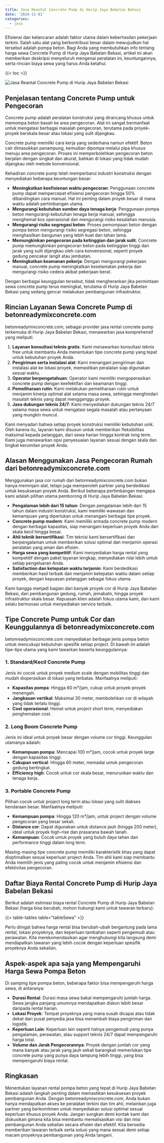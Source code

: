 ```yaml
---
title: Jasa Reantal Concrete Pump di Hurip Jaya Babelan Bekasi
date: '2024-11-01'
categories:
  - jasa
---
```


Efisiensi dan kelancaran adalah faktor utama dalam keberhasilan pekerjaan terkini. Salah satu alat yang berkontribusi besar dalam mewujudkan hal tersebut adalah pompa beton. Bagi Anda yang membutuhkan info tentang harga sewa Concrete Pump di Hurip Jaya Babelan Bekasi, artikel ini akan memberikan deskripsi menyeluruh mengenai peralatan ini, keuntungannya, serta rincian biaya sewa yang harus Anda ketahui.

{{< toc >}}

![Jasa Reantal Concrete Pump di Hurip Jaya Babelan Bekasi](https://betoncor8.github.io/pump/concrete-pump%20(16).png)

## Penjelasan tentang Concrete Pump untuk Pengecoran

Concrete pump adalah peralatan konstruksi yang dirancang khusus untuk memompa beton basah ke area pengecoran. Alat ini sangat bermanfaat untuk mengatasi berbagai masalah pengecoran, terutama pada proyek-proyek berskala besar atau lokasi yang sulit dijangkau.

Concrete pump memiliki cara kerja yang sederhana namun efektif. Beton cair dimasukkan penampung, kemudian dipompa melalui pipa khusus menuju area pengecoran. Proses ini memperbolehkan pengecoran beton berjalan dengan singkat dan akurat, bahkan di lokasi yang tidak mudah dijangkau oleh metode konvensional.

Kehadiran concrete pump telah memperbarui industri konstruksi dengan menyediakan beberapa keuntungan besar:

- **Meningkatkan keefisienan waktu pengecoran**: Penggunaan concrete pump dapat mempercepat efisiensi pengecoran hingga 50% dibandingkan cara manual. Hal ini penting dalam proyek besar di mana waktu adalah pertimbangan utama.
- **Mengurangi kebutuhan sumber daya tenaga kerja**: Penggunaan pompa beton mengurangi kebutuhan tenaga kerja manual, sehingga menghemat kos operasional dan mengurangi risiko kesalahan manusia.
- **Mengurangi risiko segregasi beton**: Proses pemompaan beton dengan pompa beton mengurangi risiko segregasi beton, sehingga menghasilkan bangunan yang lebih kuat dan tahan lama.
- **Memungkinkan pengecoran pada ketinggian dan jarak sulit**: Concrete pump memungkinkan pengecoran beton pada ketinggian tinggi dan jarak yang sulit dijangkau oleh cara konvensional, seperti proyek gedung pencakar langit atau jembatan.
- **Meningkatkan keamanan pekerja**: Dengan mengurangi pekerjaan manual, concrete pump meningkatkan keselamatan pekerja dan mengurangi risiko cedera akibat pekerjaan berat.

Dengan berbagai keunggulan tersebut, tidak mengherankan jika permintaan sewa concrete pump terus meningkat, terutama di Hurip Jaya Babelan Bekasi yang sedang gencar melakukan pembangunan infrastruktur.

## Rincian Layanan Sewa Concrete Pump di betonreadymixconcrete.com

betonreadymixconcrete.com, sebagai provider jasa rental concrete pump terkemuka di Hurip Jaya Babelan Bekasi, menawarkan jasa komprehensif yang meliputi:

1. **Layanan konsultasi teknis gratis**: Kami menawarkan konsultasi teknis free untuk membantu Anda menentukan tipe concrete pump yang tepat untuk kebutuhan proyek Anda.
2. **Pengiriman serta instalasi alat**: Kami menangani pengiriman dan instalasi alat ke lokasi proyek, memastikan peralatan siap digunakan sesuai waktu.
3. **Operator berpengetahuan**: Operator kami memiliki mengoperasikan concrete pump dengan keefektifan dan keamanan tinggi.
4. **Pemeliharaan rutin**: Kami melakukan pemeliharaan rutin untuk menjamin kinerja optimal alat selama masa sewa, sehingga menghindari masalah teknis yang dapat mengganggu proyek.
5. **Jasa dukungan teknis 24/7**: Kami menyediakan dukungan teknis 24/7 selama masa sewa untuk mengatasi segala masalah atau pertanyaan yang mungkin muncul.

Kami menyadari bahwa setiap proyek konstruksi memiliki kebutuhan unik. Oleh karena itu, layanan kami disusun untuk memberikan fleksibilitas maksimal kepada pelanggan, dari sewa harian hingga kontrak long term. Kami juga menawarkan opsi penyesuaian layanan sesuai dengan skala dan tingkat kerumitan proyek Anda.

## Alasan Menggunakan Jasa Pengecoran Rumah dari betonreadymixconcrete.com

Menggunakan jasa cor rumah dari betonreadymixconcrete.com bukan hanya meminjam alat, tetapi juga memperoleh partner yang berdedikasi untuk kesuksesan proyek Anda. Berikut beberapa pertimbangan mengapa kami adalah pilihan utama pemborong di Hurip Jaya Babelan Bekasi:

- **Pengalaman lebih dari 15 tahun**: Dengan pengalaman lebih dari 15 tahun dalam industri konstruksi, kami memiliki wawasan dan kemampuan yang diperlukan untuk menangani berbagai tipe proyek.
- **Concrete pump modern**: Kami memiliki armada concrete pump modern dengan berbagai kapasitas, siap menangani keperluan proyek Anda dari skala kecil hingga besar.
- **Ahli teknik bersertifikasi**: Tim teknisi kami bersertifikasi dan berpengalaman untuk memberikan solusi optimal dan menjamin operasi peralatan yang aman dan efisien.
- **Harga sewa yang kompetitif**: Kami menyediakan harga rental yang kompetitif dengan paket layanan lengkap, menyediakan nilai lebih untuk setiap pengeluaran Anda.
- **Satisfaction dan ketepatan waktu terjamin**: Kami berdedikasi memberikan hasil terbaik dan menjamin ketepatan waktu dalam setiap proyek, dengan kepuasan pelanggan sebagai fokus utama.

Kami bangga menjadi bagian dari banyak proyek cor di Hurip Jaya Babelan Bekasi, dari pembangunan gedung, rumah, jemabatn, hingga proyek infrastruktur skala besar. Kepuasan klien adalah fokus utama kami, dan kami selalu berinovasi untuk menyediakan service terbaik.

## Tipe Concrete Pump untuk Cor dan Keunggulannya di betonreadymixconcrete.com

betonreadymixconcrete.com menyediakan berbagai jenis pompa beton untuk mencukupi kebutuhan spesifik setiap project. Di bawah ini adalah tipe-tipe utama yang kami tawarkan beserta keunggulannya:

### 1\. Standard/Kecil Concrete Pump

Jenis ini cocok untuk proyek medium scale dengan mobilitas tinggi dan mudah dioperasikan di lokasi yang terbatas. Manfaatnya meliputi:

- **Kapasitas pompa**: Hingga 60 m³/jam, cukup untuk proyek-proyek menengah.
- **Jangkauan vertikal**: Maksimal 30 meter, membolehkan cor di wilayah yang tidak terlalu tinggi.
- **Cost operasional**: Hemat untuk project short term, menyediakan penghematan cost.

### 2\. Long Boom Concrete Pump

Jenis ini ideal untuk proyek besar dengan volume cor tinggi. Keunggulan utamanya adalah:

- **Kemampuan pompa**: Mencapai 100 m³/jam, cocok untuk proyek large dengan kapasitas tinggi.
- **Cakupan vertical**: Hingga 60 meter, memadai untuk pengecoran gedung bertingkat.
- **Efficiency high**: Cocok untuk cor skala besar, menurunkan waktu dan tenaga kerja.

### 3\. Portable Concrete Pump

Pilihan cocok untuk project long term atau lokasi yang sulit diakses kendaraan besar. Manfaatnya meliputi:

- **Kemampuan pompa**: Hingga 120 m³/jam, untuk project dengan volume pengecoran yang besar sekali.
- **Distance cor**: Dapat digunakan untuk distance jauh (hingga 200 meter), ideal untuk proyek high-rise dan prasarana bawah tanah.
- **Kemampuan**: Cocok untuk proyek yang butuh daya tahan dan performance tinggi dalam long term.

Masing-masing tipe concrete pump memiliki karakteristik khas yang dapat dioptimalkan sesuai keperluan project Anda. Tim ahli kami siap membantu Anda memilih jenis yang paling cocok untuk menjamin efisiensi dan efektivitas pengecoran.

## Daftar Biaya Rental Concrete Pump di Hurip Jaya Babelan Bekasi

Berikut adalah estimasi biaya rental Concrete Pump di Hurip Jaya Babelan Bekasi (harga bisa berubah, mohon hubungi kami untuk tawaran terbaru):

{{< table-tables table="tableSewa" >}}

Perlu diingat bahwa harga rental bisa berubah-ubah bergantung pada lama rental, lokasi proyeknya, dan keperluan tambahan seperti pengemudi atau perawatan. Kita merekomendasikan agar menghubungi kita langsung demi mendapatkan tawaran yang lebih cocok dengan keperluan spesifik proyeknya Anda sekalian.

## Aspek-aspek apa saja yang Mempengaruhi Harga Sewa Pompa Beton

Di samping tipe pompa beton, beberapa faktor bisa mempengaruhi harga sewa, di antaranya:

- **Durasi Rental**: Durasi masa sewa bakal mempengaruhi jumlah harga. Sewa jangka panjang umumnya mendapatkan diskon lebih besar daripada rental harian.
- **Lokasi Proyek**: Tempat proyeknya yang mana susah dicapai atau tidak dekat dari pusat penyedia jasa bisa menambah biaya pengiriman dan logistik.
- **Keperluan Lain**: Keperluan lain seperti halnya pengemudi yang punya pengalaman, perawatan, atau support teknis 24/7 dapat mempengaruhi harga total.
- **Volume dan Jarak Pengecorannya**: Proyek dengan jumlah cor yang mana banyak atau jarak yang jauh sekali barangkali memerlukan tipe concrete pump yang punya daya tampung lebih tinggi, yang bisa mempengaruhi biaya rental.

## Ringkasan

Menentukan layanan rental pompa beton yang tepat di Hurip Jaya Babelan Bekasi adalah langkah penting dalam memastikan kesuksesan proyek pembangunan Anda. Dengan betonreadymixconcrete.com, Anda bukan hanya mendapatkan akses ke peralatan terkini dan tim ahli, melainkan juga partner yang berkomitmen untuk menyediakan solusi optimal sesuai keperluan khusus proyek Anda. Jangan sungkan demi kontak kami dan diskusikan gimana kita bisa membantu merealisasikan visi dan misi pembangunan Anda sekalian secara efisien dan efektif. Kita bersedia memberikan tawaran terbaik serta solusi yang mana sesuai demi setiap macam proyeknya pembangunan yang Anda tangani.
